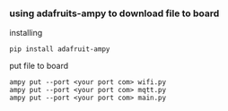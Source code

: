 

### using adafruits-ampy to download file to board

installing 
```
pip install adafruit-ampy
```


put file to board

```
ampy put --port <your port com> wifi.py
ampy put --port <your port com> mqtt.py
ampy put --port <your port com> main.py
```

